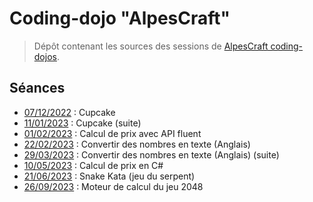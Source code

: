 # Coding-dojo "AlpesCraft"

> Dépôt contenant les sources des sessions de [AlpesCraft coding-dojos](https://www.meetup.com/fr-FR/alpescraft-coding-dojos/).

## Séances

* [07/12/2022](https://github.com/alpescraft/alpescraft-coding-dojos/tree/2022-12-07-cupcake) : Cupcake
* [11/01/2023](https://github.com/alpescraft/alpescraft-coding-dojos/tree/2023-01-11-cupcake) : Cupcake (suite)
* [01/02/2023](https://github.com/alpescraft/alpescraft-coding-dojos/tree/2023-02-01-price-with-fluent-api) : Calcul de prix avec API fluent
* [22/02/2023](https://github.com/alpescraft/alpescraft-coding-dojos/tree/2023-02-22-numbers-to-english-text) : Convertir des nombres en texte (Anglais)
* [29/03/2023](https://github.com/alpescraft/alpescraft-coding-dojos/tree/2023-03-29-numbers-to-english-text-2) : Convertir des nombres en texte (Anglais) (suite)
* [10/05/2023](https://github.com/alpescraft/alpescraft-coding-dojos/tree/2023-05-10-price-C%23) : Calcul de prix en C#
* [21/06/2023](https://github.com/alpescraft/alpescraft-coding-dojos/tree/2023-06-21-snake-kata) : Snake Kata (jeu du serpent)
* [26/09/2023](https://github.com/alpescraft/alpescraft-coding-dojos/tree/2023-09-26-game-2024-engine) : Moteur de calcul du jeu 2048

